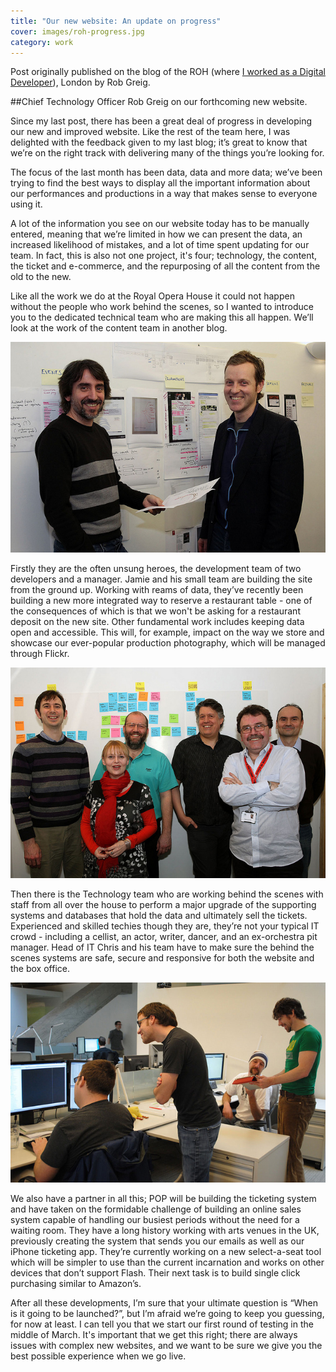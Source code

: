 ```yaml
---
title: "Our new website: An update on progress"
cover: images/roh-progress.jpg
category: work
---
```


Post originally published on the blog of the ROH (where [I worked as a Digital Developer](/roh)), London by Rob Greig.

##Chief Technology Officer Rob Greig on our forthcoming new website.

Since my last post, there has been a great deal of progress in developing our new and improved website. Like the rest of the team here, I was delighted with the feedback given to my last blog; it’s great to know that we’re on the right track with delivering many of the things you’re looking for.

The focus of the last month has been data, data and more data; we’ve been trying to find the best ways to display all the important information about our performances and productions in a way that makes sense to everyone using it.

A lot of the information you see on our website today has to be manually entered, meaning that we’re limited in how we can present the data, an increased likelihood of mistakes, and a lot of time spent updating for our team. In fact, this is also not one project, it's four; technology, the content, the ticket and e-commerce, and the repurposing of all the content from the old to the new.

Like all the work we do at the Royal Opera House it could not happen without the people who work behind the scenes, so I wanted to introduce you to the dedicated technical team who are making this all happen. We’ll look at the work of the content team in another blog.

![](./images/roh-progress-1.jpeg "The Royal Opera House development team © ROH 2012")

Firstly they are the often unsung heroes, the development team of two developers and a manager. Jamie and his small team are building the site from the ground up. Working with reams of data, they’ve recently been building a new more integrated way to reserve a restaurant table - one of the consequences of which is that we won't be asking for a restaurant deposit on the new site. Other fundamental work includes keeping data open and accessible. This will, for example,  impact on the way we store and showcase our ever-popular production photography, which will be managed through Flickr.

![](./images/roh-progress-2.jpeg "The Royal Opera House IT team © ROH 2012")

Then there is the Technology team who are working behind the scenes with staff from all over the house to perform a major upgrade of the supporting systems and databases that hold the data and ultimately sell the tickets. Experienced and skilled techies though they are, they’re not your typical IT crowd - including a cellist, an actor, writer, dancer, and an ex-orchestra pit manager. Head of IT Chris and his team have to make sure the behind the scenes systems are safe, secure and responsive for both the website and the box office.

![](./images/roh-progress-3.jpeg "POP: the team building our ticketing system © ROH 2012")

We also have a partner in all this; POP will be building the ticketing system and have taken on the formidable challenge of building an online sales system capable of handling our busiest periods without the need for a waiting room. They have a long history working with arts venues in the UK, previously creating the system that sends you our emails as well as our iPhone ticketing app. They’re currently working on a new select-a-seat tool which will be simpler to use than the current incarnation and works on other devices that don’t support Flash. Their next task is to build single click purchasing similar to Amazon’s.

After all these developments, I’m sure that your ultimate question is “When is it going to be launched?”, but I’m afraid we’re going to keep you guessing, for now at least. I can tell you that we start our first round of testing in the middle of March. It's important that we get this right; there are always issues with complex new websites, and we want to be sure we give you the best possible experience when we go live.